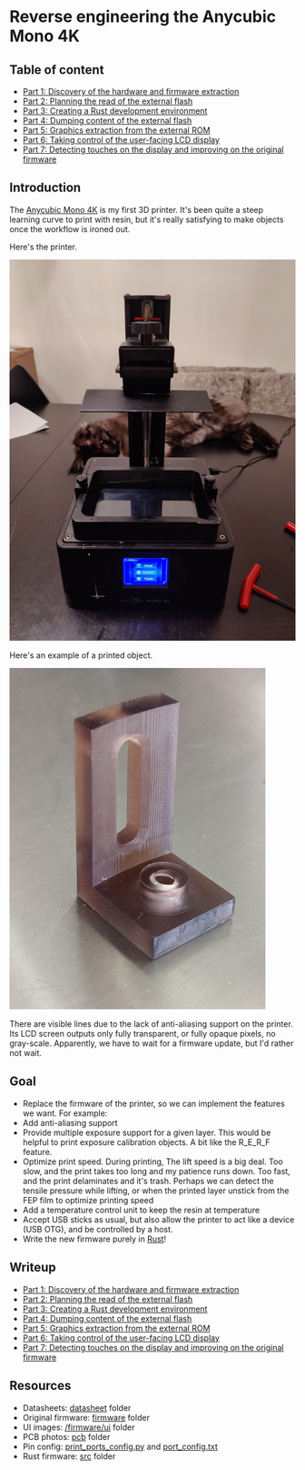 Reverse engineering the Anycubic Mono 4K
========================================

## Table of content

* [Part 1: Discovery of the hardware and firmware extraction](/writeup/part1/README.md)
* [Part 2: Planning the read of the external flash](/writeup/part2/README.md)
* [Part 3: Creating a Rust development environment](/writeup/part3/README.md)
* [Part 4: Dumping content of the external flash](/writeup/part4/README.md)
* [Part 5: Graphics extraction from the external ROM](/writeup/part5/README.md)
* [Part 6: Taking control of the user-facing LCD display](/writeup/part6/README.md)
* [Part 7: Detecting touches on the display and improving on the original firmware](/writeup/part7/README.md)

## Introduction

The [Anycubic Mono 4K](https://www.anycubic.com/collections/3d-printers/products/photon-mono-4k)
is my first 3D printer. It's been quite a steep learning curve to print with
resin, but it's really satisfying to make objects once the workflow is ironed
out.

Here's the printer.

![Anycubic Mono 4K](/writeup/part1/printer.jpg)

Here's an example of a printed object.

![Printed Bracket](/writeup/part1/bracket_print.jpg)

There are visible lines due to the lack of anti-aliasing support on the printer.
Its LCD screen outputs only fully transparent, or fully opaque pixels, no gray-scale.
Apparently, we have to wait for a firmware update, but I'd rather not wait.

## Goal

* Replace the firmware of the printer, so we can implement the features we want.
  For example:
* Add anti-aliasing support
* Provide multiple exposure support for a given layer. This would be helpful to print
  exposure calibration objects. A bit like the R_E_R_F feature.
* Optimize print speed. During printing, The lift speed is a big deal. Too slow, and the print takes
  too long and my patience runs down. Too fast, and the print delaminates and
  it's trash. Perhaps we can detect the tensile pressure while lifting, or when
  the printed layer unstick from the FEP film to optimize printing speed
* Add a temperature control unit to keep the resin at temperature
* Accept USB sticks as usual, but also allow the printer to act like a device
  (USB OTG), and be controlled by a host.
* Write the new firmware purely in [Rust](https://www.rust-lang.org/what/embedded)!

## Writeup

* [Part 1: Discovery of the hardware and firmware extraction](/writeup/part1/README.md)
* [Part 2: Planning the read of the external flash](/writeup/part2/README.md)
* [Part 3: Creating a Rust development environment](/writeup/part3/README.md)
* [Part 4: Dumping content of the external flash](/writeup/part4/README.md)
* [Part 5: Graphics extraction from the external ROM](/writeup/part5/README.md)
* [Part 6: Taking control of the user-facing LCD display](/writeup/part6/README.md)
* [Part 7: Detecting touches on the display and improving on the original firmware](/writeup/part7/README.md)


## Resources

* Datasheets: [datasheet](/datasheet) folder
* Original firmware: [firmware](/firmware) folder
* UI images: [/firmware/ui](/firmware/ui) folder
* PCB photos: [pcb](/pcb) folder
* Pin config: [print_ports_config.py](/firmware/print_ports_config.py) and [port_config.txt](/firmware/port_config.txt)
* Rust firmware: [src](/src) folder

